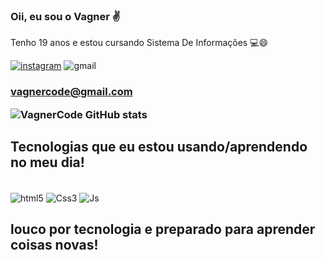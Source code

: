 ### Oii, eu sou o Vagner ✌️
Tenho 19 anos e estou cursando Sistema De Informações 💻😄


[![instagram](https://img.shields.io/badge/Instagram-E4405F?style=for-the-badge&logo=instagram&logoColor=white)](https://www.instagram.com/_vagnaoo_/)
![gmail](https://img.shields.io/badge/Gmail-D14836?style=for-the-badge&logo=gmail&logoColor=white) <h3> vagnercode@gmail.com



![VagnerCode GitHub stats](https://github-readme-stats.vercel.app/api?username=VagnerCode&show_icons=true&theme=dracula)

## Tecnologias que eu estou usando/aprendendo no meu dia!

<div style="diplays: iniline_block"><br>
<img align= "center" alt= "html5" src="https://img.shields.io/badge/HTML5-E34F26?style=for-the-badge&logo=html5&logoColor=white"/> 
<img align= "center" alt= "Css3" src="https://img.shields.io/badge/CSS3-1572B6?style=for-the-badge&logo=css3&logoColor=white"/> 
<img align= "center" alt= "Js" src="https://img.shields.io/badge/JavaScript-3776AB?style=for-the-badge&logo=JavaScript&logoColor=white"/> 

<br>

## louco por tecnologia e preparado para aprender coisas novas!

